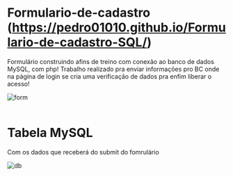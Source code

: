 # Formulario-de-cadastro (https://pedro01010.github.io/Formulario-de-cadastro-SQL/)
Formulário construindo afins de treino com conexão ao banco de dados MySQL, com php!
Trabalho realizado pra enviar informações pro BC onde na página de login se cria uma verificação de dados pra enfim liberar o acesso!
<br>

![form](https://user-images.githubusercontent.com/114010190/234001012-d6299362-648e-4b2f-9e5e-29b69fee078a.png)
<br>
<br>

# Tabela MySQL

Com os dados que receberá do submit do fomrulário
<br>


![db](https://user-images.githubusercontent.com/114010190/234003212-fa657f6b-2495-4a9a-a95b-d88580edc322.png)
